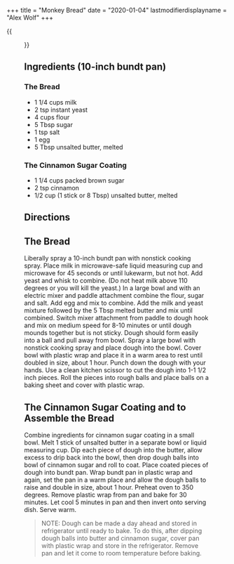 +++
title = "Monkey Bread"
date = "2020-01-04"
lastmodifierdisplayname = "Alex Wolf"
+++

{{<figure src="/images/monkey_bread.jpg" height="500px">}}

## Ingredients (10-inch bundt pan)

### The Bread

* 1 1/4 cups milk
* 2 tsp instant yeast
* 4 cups flour
* 5 Tbsp sugar
* 1 tsp salt
* 1 egg
* 5 Tbsp unsalted butter, melted

### The Cinnamon Sugar Coating

* 1 1/4 cups packed brown sugar
* 2 tsp cinnamon
* 1/2 cup (1 stick or 8 Tbsp) unsalted butter, melted

## Directions

## The Bread

Liberally spray a 10-inch bundt pan with nonstick cooking spray.
Place milk in microwave-safe liquid measuring cup and microwave for 45 seconds or until lukewarm, but not hot. Add yeast and whisk to combine. (Do not heat milk above 110 degrees or you will kill the yeast.)
In a large bowl and with an electric mixer and paddle attachment combine the flour, sugar and salt.
Add egg and mix to combine.
Add the milk and yeast mixture followed by the 5 Tbsp melted butter and mix until combined.
Switch mixer attachment from paddle to dough hook and mix on medium speed for 8-10 minutes or until dough mounds together but is not sticky. Dough should form easily into a ball and pull away from bowl.
Spray a large bowl with nonstick cooking spray and place dough into the bowl. Cover bowl with plastic wrap and place it in a warm area to rest until doubled in size, about 1 hour.
Punch down the dough with your hands. Use a clean kitchen scissor to cut the dough into 1-1 1/2 inch pieces. Roll the pieces into rough balls and place balls on a baking sheet and cover with plastic wrap.

## The Cinnamon Sugar Coating and to Assemble the Bread

Combine ingredients for cinnamon sugar coating in a small bowl. Melt 1 stick of unsalted butter in a separate bowl or liquid measuring cup.
Dip each piece of dough into the butter, allow excess to drip back into the bowl, then drop dough balls into bowl of cinnamon sugar and roll to coat. Place coated pieces of dough into bundt pan.
Wrap bundt pan in plastic wrap and again, set the pan in a warm place and allow the dough balls to raise and double in size, about 1 hour.
Preheat oven to 350 degrees.
Remove plastic wrap from pan and bake for 30 minutes.
Let cool 5 minutes in pan and then invert onto serving dish. Serve warm.

> NOTE: Dough can be made a day ahead and stored in refrigerator until ready to bake. To do this, after dipping dough balls into butter and cinnamon sugar, cover pan with plastic wrap and store in the refrigerator. Remove pan and let it come to room temperature before baking.